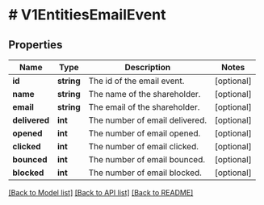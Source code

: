 # # V1EntitiesEmailEvent

## Properties

Name | Type | Description | Notes
------------ | ------------- | ------------- | -------------
**id** | **string** | The id of the email event. | [optional]
**name** | **string** | The name of the shareholder. | [optional]
**email** | **string** | The email of the shareholder. | [optional]
**delivered** | **int** | The number of email delivered. | [optional]
**opened** | **int** | The number of email opened. | [optional]
**clicked** | **int** | The number of email clicked. | [optional]
**bounced** | **int** | The number of email bounced. | [optional]
**blocked** | **int** | The number of email blocked. | [optional]

[[Back to Model list]](../../README.md#models) [[Back to API list]](../../README.md#endpoints) [[Back to README]](../../README.md)
